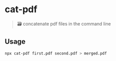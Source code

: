 # cat-pdf

> 🗃 concatenate pdf files in the command line

## Usage

```bash
npx cat-pdf first.pdf second.pdf > merged.pdf
```
